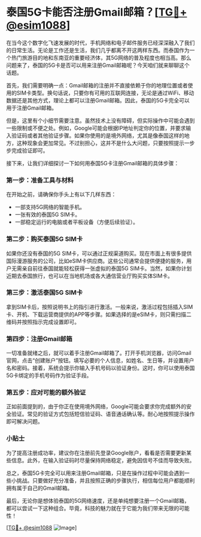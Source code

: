 # 泰国5G卡能否注册Gmail邮箱？[[TG💪+ @esim1088](https://t.me/s/esim1088)]

在当今这个数字化飞速发展的时代，手机网络和电子邮件服务已经深深融入了我们的日常生活。无论是工作还是生活，我们几乎都离不开这两样东西。而泰国作为一个热门旅游目的地和东南亚的重要经济体，其5G网络的普及程度也相当高。那么问题来了，泰国的5G卡是否可以用来注册Gmail邮箱呢？今天咱们就来聊聊这个话题。

首先，我们需要明确一点：Gmail邮箱的注册并不直接依赖于你的地理位置或者使用的SIM卡类型。换句话说，只要你有可用的互联网连接，无论是通过WiFi、移动数据还是其他方式，理论上都可以注册Gmail邮箱。因此，泰国的5G卡完全可以用于注册Gmail邮箱。

但是，这里有个小细节需要注意。虽然技术上没有障碍，但实际操作中可能会遇到一些限制或不便之处。例如，Google可能会根据IP地址判定你的位置，并要求输入验证码或者其他验证步骤。如果你使用的是境外网络，尤其是像泰国这样的地方，这种现象会更加常见。不过别担心，这并不是什么大问题，只要按照提示一步步完成验证即可。

接下来，让我们详细探讨一下如何用泰国5G卡注册Gmail邮箱的具体步骤：

### 第一步：准备工具与材料

在开始之前，请确保你手头上有以下几样东西：
- 一部支持5G网络的智能手机。
- 一张有效的泰国5G SIM卡。
- 一部稳定运行的电脑或者平板设备（方便后续验证）。

### 第二步：购买泰国5G SIM卡

如果你还没有泰国的5G SIM卡，可以通过正规渠道购买。现在市面上有很多提供国际漫游服务的公司，比如eSIM卡供应商。这些公司通常会提供便捷的服务，用户无需亲自前往泰国就能轻松获得一张虚拟的泰国5G SIM卡。当然，如果你计划近期去泰国旅行，也可以在当地机场或各大通信营业厅购买实体SIM卡。

### 第三步：激活泰国5G SIM卡

拿到SIM卡后，按照说明书上的指引进行激活。一般来说，激活过程包括插入SIM卡、开机、下载运营商提供的APP等步骤。如果选择的是eSIM卡，则只需扫描二维码并按照指示完成设置即可。

### 第四步：注册Gmail邮箱

一切准备就绪之后，就可以着手注册Gmail邮箱了。打开手机浏览器，访问Gmail官网，点击“创建账户”按钮。填写必要的个人信息，如姓名、生日等，并设置用户名和密码。接着，系统会提示你输入手机号码以验证身份。这时，你可以使用泰国5G卡绑定的手机号码作为验证手段。

### 第五步：应对可能的额外验证

正如前面提到的，由于你正在使用境外网络，Google可能会要求你完成额外的安全验证。常见的验证方式包括短信验证码、语音通话确认等。耐心地按照提示操作即可解决问题。

### 小贴士

为了提高注册成功率，建议你在注册前先登录Google账户，看看是否需要更新某些信息。此外，在输入验证码时尽量保持网络稳定，避免因信号不佳而导致失败。

总之，泰国5G卡完全可以用来注册Gmail邮箱，只是在操作过程中可能会遇到一些小挑战。只要做好充分准备，并且按照正确的步骤执行，相信每位用户都能顺利拥有属于自己的Gmail邮箱。

最后，无论你是想体验泰国的5G网络速度，还是单纯想要注册一个Gmail邮箱，都可以尝试一下这种组合。毕竟，科技的魅力就在于它能为我们带来无限的可能性！

[[TG💪+ @esim1088](https://t.me/s/esim1088) ![Image](https://i.postimg.cc/4NQfJmqS/Snipaste-2025-05-13-00-14-12.png)]